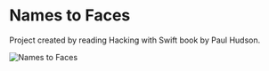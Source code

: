 # Names to Faces

Project created by reading Hacking with Swift book by Paul Hudson.

![Names to Faces](https://media.giphy.com/media/SYdjZCQMtnIsc7hWRy/giphy.gif)
